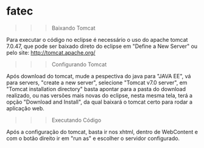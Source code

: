 # fatec


>>> Baixando Tomcat

Para executar o código no eclipse é necessário o uso do apache tomcat 7.0.47, que pode ser baixado direto do eclipse em "Define a New Server" ou pelo site: http://tomcat.apache.org/


>>> Configurando Tomcat

Após download do tomcat, mude a pespectiva do java para "JAVA EE", vá para servers, "create a new server", selecione "Tomcat v7.0 server", em  "Tomcat installation directory" basta apontar para a pasta do download realizado, ou nas versões mais novas do eclipse, nesta mesma tela, terá a opção "Download and Install", da qual baixará o tomcat certo para rodar a aplicação web.


>>> Executando Código 

Após a configuração do tomcat, basta ir nos xhtml, dentro de WebContent e com o botão direito ir em "run as" e escolher o servidor configurado.
